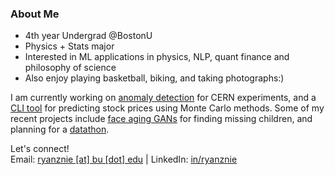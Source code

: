 ### About Me

- 4th year Undergrad @BostonU
- Physics + Stats major
- Interested in ML applications in physics, NLP, quant finance and philosophy of science
- Also enjoy playing basketball, biking, and taking photographs:)

I am currently working on [anomaly detection](https://github.com/AutoDQM/AutoDQM_ML) for CERN experiments, and a [CLI tool](https://github.com/ryanznie/quant-MC-methods) for predicting stock prices using Monte Carlo methods. Some of my recent projects include [face aging GANs](https://github.com/BU-Spark/ml-atfal-mafkoda-missing-children) for finding missing children, and planning for a [datathon](https://www.data4sustainability.com/).

Let's connect! <br>
Email: [ryanznie [at] bu [dot] edu](mailto:ryanznie@bu.edu) | LinkedIn: [in/ryanznie](https://www.linkedin.com/in/ryanznie/)
<!--
**ryanznie/ryanznie** is a ✨ _special_ ✨ repository because its `README.md` (this file) appears on your GitHub profile.

Here are some ideas to get you started:

- 🔭 I’m currently working on ...
- 🌱 I’m currently learning ...
- 👯 I’m looking to collaborate on ...
- 🤔 I’m looking for help with ...
- 💬 Ask me about ...
- 📫 How to reach me: ...
- 😄 Pronouns: ...
- ⚡ Fun fact: ...
-->
